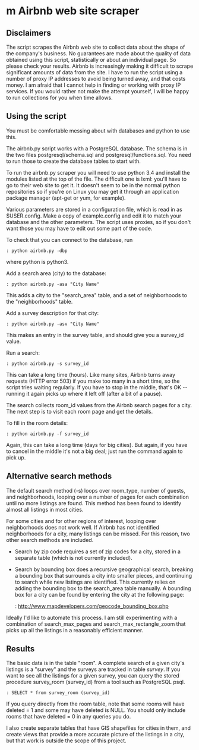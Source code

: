 m Airbnb web site scraper
=======================

Disclaimers
-----------

The script scrapes the Airbnb web site to collect data about the shape of the company's business. No guarantees are made about the quality of data obtained using this script, statistically or about an individual page. So please check your results. Airbnb is increasingly making it difficult to scrape significant amounts of data from the site. I have to run the script using a number of proxy IP addresses to avoid being turned away, and that costs money. I am afraid that I cannot help in finding or working with proxy IP services. If you would rather not make the attempt yourself, I will be happy to run collections for you when time allows. 

Using the script
----------------

You must be comfortable messing about with databases and python to use this.

The airbnb.py script works with a PostgreSQL database. The schema is in the two files postgresql/schema.sql and postgresql/functions.sql. You need to run those to create the database tables to start with.

To run the airbnb.py scraper you will need to use python 3.4 and install the modules listed at the top of the file. The difficult one is lxml: you'll have to go to their web site to get it. It doesn't seem to be in the normal python repositories so if you're on Linux you may get it through an application package manager (apt-get or yum, for example).

Various parameters are stored in a configuration file, which is read in as \$USER.config. Make a copy of example.config and edit it to match your database and the other parameters. The script uses proxies, so if you don't want those you may have to edit out some part of the code.

To check that you can connect to the database, run

    : python airbnb.py -dbp

where python is python3.

Add a search area (city) to the database:

    : python airbnb.py -asa "City Name"

This adds a city to the "search_area" table, and a set of neighborhoods to the "neighborhoods" table.

Add a survey description for that city:

    : python airbnb.py -asv "City Name"

This makes an entry in the survey table, and should give you a survey_id value.

Run a search:

    : python airbnb.py -s survey_id

This can take a long time (hours). Like many sites, Airbnb turns away requests (HTTP error 503) if you make too many in a short time, so the script tries waiting regularly. If you have to stop in the middle, that's OK -- running it again picks up where it left off (after a bit of a pause).

The search collects room_id values from the Airbnb search pages for a city. The next step is to visit each room page and get the details.

To fill in the room details:

    : python airbnb.py -f survey_id

Again, this can take a long time (days for big cities). But again, if you have to cancel in the middle it's not a big deal; just run the command again to pick up.

Alternative search methods
--------------------------

The default search method (-s) loops over room_type, number of guests, and neighborhoods, looping over a number of pages for each combination until no more listings are found. This method has been found to identify almost all listings in most cities.

For some cities and for other regions of interest, looping over neighborhoods does not work well. If Airbnb has not identified neighborhoods for a city, many listings can be missed. For this reason, two other search methods are included.

- Search by zip code requires a set of zip codes for a city, stored in a separate table (which is not currently included).
- Search by bounding box does a recursive geographical search, breaking a bounding box that surrounds a city into smaller pieces, and continuing to search while new listings are identified. This currently relies on adding the bounding box to the search_area table manually. A bounding box for a city can be found by entering the city at the following page:

    : http://www.mapdevelopers.com/geocode_bounding_box.php

Ideally I'd like to automate this process. I am still experimenting with a combination of search_max_pages and search_max_rectangle_zoom that picks up all the listings in a reasonably efficient manner.

Results
-------

The basic data is in the table "room". A complete search of a given city's listings is a "survey" and the surveys are tracked in table *survey*. If you want to see all the listings for a given survey, you can query the stored procedure survey_room (survey_id) from a tool such as PostgreSQL psql.

    : SELECT * from survey_room (survey_id)

If you query directly from the room table, note that some rooms will have deleted = 1 and some may have deleted is NULL. You should only include rooms that have deleted = 0 in any queries you do.

I also create separate tables that have GIS shapefiles for cities in them, and create views that provide a more accurate picture of the listings in a city, but that work is outside the scope of this project.
